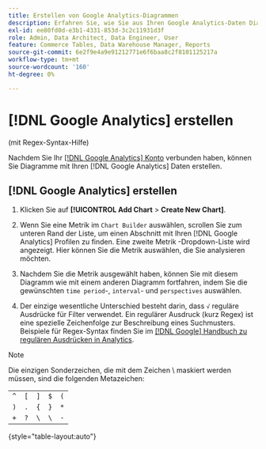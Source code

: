 ```yaml
---
title: Erstellen von Google Analytics-Diagrammen
description: Erfahren Sie, wie Sie aus Ihren Google Analytics-Daten Diagramme erstellen.
exl-id: ee80fd0d-e3b1-4331-853d-3c2c11931d3f
role: Admin, Data Architect, Data Engineer, User
feature: Commerce Tables, Data Warehouse Manager, Reports
source-git-commit: 6e2f9e4a9e91212771e6f6baa8c2f8101125217a
workflow-type: tm+mt
source-wordcount: '160'
ht-degree: 0%

---
```


# [!DNL Google Analytics] erstellen

(mit Regex-Syntax-Hilfe)

Nachdem Sie Ihr [[!DNL Google Analytics] Konto](../../data-analyst/importing-data/integrations/google-analytics.md) verbunden haben, können Sie Diagramme mit Ihren [!DNL Google Analytics] Daten erstellen.

## [!DNL Google Analytics] erstellen

1. Klicken Sie auf **[!UICONTROL Add Chart** > **Create New Chart]**.

1. Wenn Sie eine Metrik im `Chart Builder` auswählen, scrollen Sie zum unteren Rand der Liste, um einen Abschnitt mit Ihren [!DNL Google Analytics] Profilen zu finden. Eine zweite Metrik -Dropdown-Liste wird angezeigt. Hier können Sie die Metrik auswählen, die Sie analysieren möchten.

1. Nachdem Sie die Metrik ausgewählt haben, können Sie mit diesem Diagramm wie mit einem anderen Diagramm fortfahren, indem Sie die gewünschten `time period`-, `interval`- und `perspectives` auswählen.

1. Der einzige wesentliche Unterschied besteht darin, dass `√` reguläre Ausdrücke für Filter verwendet. Ein regulärer Ausdruck (kurz Regex) ist eine spezielle Zeichenfolge zur Beschreibung eines Suchmusters. Beispiele für Regex-Syntax finden Sie im [[!DNL Google] Handbuch zu regulären Ausdrücken in Analytics](https://support.google.com/analytics/answer/1034324?hl=en).

>[!NOTE]
>
>Die einzigen Sonderzeichen, die mit dem Zeichen \ maskiert werden müssen, sind die folgenden Metazeichen:

| | | | | |
|-----|-----|-----|-----|-----|
| `^` | `[` | `]` | `$` | `(` |
| `)` | `.` | `{` | `}` | `*` |
| `+` | `?` | `\` | `\` | `-` |

{style="table-layout:auto"}
